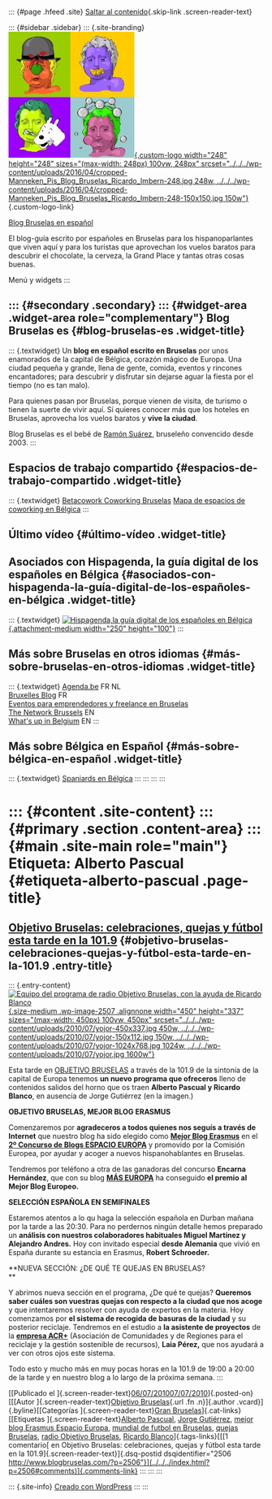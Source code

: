 ::: {#page .hfeed .site}
[Saltar al contenido](index.html#content){.skip-link
.screen-reader-text}

::: {#sidebar .sidebar}
::: {.site-branding}
[![](../../../wp-content/uploads/2016/04/cropped-Manneken_Pis_Blog_Bruselas_Ricardo_Imbern-248.jpg){.custom-logo
width="248" height="248" sizes="(max-width: 248px) 100vw, 248px"
srcset="../../../wp-content/uploads/2016/04/cropped-Manneken_Pis_Blog_Bruselas_Ricardo_Imbern-248.jpg 248w, ../../../wp-content/uploads/2016/04/cropped-Manneken_Pis_Blog_Bruselas_Ricardo_Imbern-248-150x150.jpg 150w"}](../../../index.html){.custom-logo-link}

[Blog Bruselas en español](../../../index.html)

El blog-guía escrito por españoles en Bruselas para los hispanoparlantes
que viven aquí y para los turistas que aprovechan los vuelos baratos
para descubrir el chocolate, la cerveza, la Grand Place y tantas otras
cosas buenas.

Menú y widgets
:::

::: {#secondary .secondary}
::: {#widget-area .widget-area role="complementary"}
Blog Bruselas es {#blog-bruselas-es .widget-title}
----------------

::: {.textwidget}
Un **blog en español escrito en Bruselas** por unos enamorados de la
capital de Bélgica, corazón mágico de Europa. Una ciudad pequeña y
grande, llena de gente, comida, eventos y rincones encantadores; para
descubrir y disfrutar sin dejarse aguar la fiesta por el tiempo (no es
tan malo).

Para quienes pasan por Bruselas, porque vienen de visita, de turismo o
tienen la suerte de vivir aquí. Sí quieres conocer más que los hoteles
en Bruselas, aprovecha los vuelos baratos y **vive la ciudad**.

Blog Bruselas es el bebé de [Ramón Suárez](http://www.ramonsuarez.com),
bruseleño convencido desde 2003.
:::

Espacios de trabajo compartido {#espacios-de-trabajo-compartido .widget-title}
------------------------------

::: {.textwidget}
[Betacowork Coworking Bruselas](http://www.betacowork.com) [Mapa de
espacios de coworking en Bélgica](http://coworkingbelgium.com)
:::

Último vídeo {#último-vídeo .widget-title}
------------

Asociados con Hispagenda, la guía digital de los españoles en Bélgica {#asociados-con-hispagenda-la-guía-digital-de-los-españoles-en-bélgica .widget-title}
---------------------------------------------------------------------

::: {.textwidget}
[![Hispagenda,la guía digital de los españoles en
Bélgica](../../../wp-content/uploads/2010/04/Hispagenda-250px.gif "Hispagenda, la guía digital de los españoles en Bélgica"){.attachment-medium
width="250" height="100"}](http://www.hispagenda.com)
:::

Más sobre Bruselas en otros idiomas {#más-sobre-bruselas-en-otros-idiomas .widget-title}
-----------------------------------

::: {.textwidget}
[Agenda.be](http://www.agenda.be) FR NL\
[Bruxelles Blog](http://www.bxlblog.be/) FR\
[Eventos para emprendedores y freelance en
Bruselas](http://www.betacowork.com/events/)\
[The Network
Brussels](http://groups.yahoo.com/group/TheNetworkBrussels/) EN\
[What\'s up in Belgium](http://www.whatsupin.be/) EN
:::

Más sobre Bélgica en Español {#más-sobre-bélgica-en-español .widget-title}
----------------------------

::: {.textwidget}
[Spaniards en Bélgica](http://www.spaniards.es/paises/belgica)
:::
:::
:::
:::

::: {#content .site-content}
::: {#primary .section .content-area}
::: {#main .site-main role="main"}
Etiqueta: Alberto Pascual {#etiqueta-alberto-pascual .page-title}
=========================

[Objetivo Bruselas: celebraciones, quejas y fútbol esta tarde en la 101.9](../../../index.html?p=2506) {#objetivo-bruselas-celebraciones-quejas-y-fútbol-esta-tarde-en-la-101.9 .entry-title}
------------------------------------------------------------------------------------------------------

::: {.entry-content}
[![Equipo del programa de radio Objetivo Bruselas, con la ayuda de
Ricardo
Blanco](../../../wp-content/uploads/2010/07/yojor-450x337.jpg "Equipo del programa de radio Objetivo Bruselas, con la ayuda de Ricardo Blanco"){.size-medium
.wp-image-2507 .alignnone width="450" height="337"
sizes="(max-width: 450px) 100vw, 450px"
srcset="../../../wp-content/uploads/2010/07/yojor-450x337.jpg 450w, ../../../wp-content/uploads/2010/07/yojor-150x112.jpg 150w, ../../../wp-content/uploads/2010/07/yojor-1024x768.jpg 1024w, ../../../wp-content/uploads/2010/07/yojor.jpg 1600w"}](http://www.blogbruselas.com/2010/07/objetivo-bruselas-celebraciones-quejas-futbol.html/yojor)

Esta tarde en [OBJETIVO BRUSELAS](http://objetivobruselas.blogspot.com)
a través de la 101.9 de la sintonía de la capital de Europa tenemos **un
nuevo programa que ofreceros** lleno de contenidos salidos del horno que
os traen **Alberto Pascual y Ricardo Blanco**, en ausencia de Jorge
Gutiérrez (en la imagen.)

**OBJETIVO BRUSELAS, MEJOR BLOG ERASMUS**

Comenzaremos por **agradeceros a todos quienes nos seguís a través de
Internet** que nuestro blog ha sido elegido como [**Mejor Blog
Erasmus**](http://objetivobruselas.blogspot.com/2010/07/objetivo-bruselas-mejor-blog-erasmus.html)
en el **[2º Concurso de Blogs ESPACIO
EUROPA](http://www.espacioeuropa.eu/blog-eu/ganadores-del-ii-concurso-de-blogs-espacio-europa-2010/)**
y promovido por la Comisión Europea, por ayudar y acoger a nuevos
hispanohablantes en Bruselas.

Tendremos por teléfono a otra de las ganadoras del concurso **Encarna
Hernández**, que con su blog [**MÁS
EUROPA**](http://encarnahernandez.wordpress.com/) ha conseguido **el
premio al Mejor Blog Europeo.**

**SELECCIÓN ESPAÑOLA EN SEMIFINALES**

Estaremos atentos a lo qu haga la selección española en Durban mañana
por la tarde a las 20:30. Para no perdernos ningún detalle hemos
preparado un **análisis con nuestros colaboradores habituales Miguel
Martínez y Alejandro Andres.** Hoy con invitado especial **desde
Alemania** que vivió en España durante su estancia en Erasmus, **Robert
Schroeder.**

**NUEVA SECCIÓN: ¿DE QUÉ TE QUEJAS EN BRUSELAS?\
**

Y abrimos nueva sección en el programa, ¿De qué te quejas? **Queremos
saber cuáles son vuestras quejas con respecto a la ciudad que nos
acoge** y que intentaremos resolver con ayuda de expertos en la materia.
Hoy comenzamos por **el sistema de recogida de basuras de la ciudad** y
su posterior reciclaje. Tendremos en el estudio a **la asistente de
proyectos** de la [**empresa
ACR+**](http://www.acrplus.org/default.aspx?lang=es) (Asociación de
Comunidades y de Regiones para el reciclaje y la gestión sostenible de
recursos), **Laia Pérez,** que nos ayudará a ver con otros ojos este
sistema.

Todo esto y mucho más en muy pocas horas en la 101.9 de 19:00 a 20:00 de
la tarde y en nuestro blog a lo largo de la próxima semana.
:::

[[Publicado el
]{.screen-reader-text}[06/07/201007/07/2010](../../../index.html?p=2506)]{.posted-on}[[[Autor
]{.screen-reader-text}[Objetivo
Bruselas](../../author/objetivo-bruselas/index.html){.url .fn
.n}]{.author .vcard}]{.byline}[[Categorías ]{.screen-reader-text}[Gran
Bruselas](../../category/gran-bruselas/index.html)]{.cat-links}[[Etiquetas
]{.screen-reader-text}[Alberto Pascual](index.html), [Jorge
Gutiérrez](../jorge-gutierrez/index.html), [mejor blog Erasmus Espacio
Europa](../mejor-blog-erasmus-espacio-europa/index.html), [mundial de
futbol en Bruselas](../mundial-de-futbol-en-bruselas/index.html),
[quejas Bruselas](../quejas-bruselas/index.html), [radio Objetivo
Bruselas](../radio-objetivo-bruselas/index.html), [Ricardo
Blanco](../ricardo-blanco/index.html)]{.tags-links}[[[1 comentario[ en
Objetivo Bruselas: celebraciones, quejas y fútbol esta tarde en la
101.9]{.screen-reader-text}]{.dsq-postid
dsqidentifier="2506 http://www.blogbruselas.com/?p=2506"}](../../../index.html?p=2506#comments)]{.comments-link}
:::
:::
:::

::: {.site-info}
[Creado con WordPress](https://es.wordpress.org/)
:::
:::

